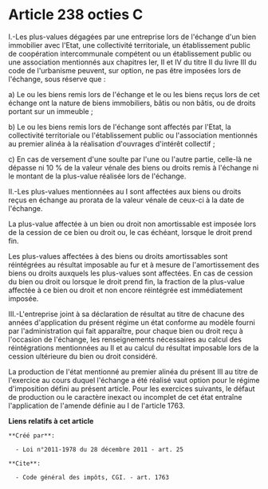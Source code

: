 # Article 238 octies C

I.-Les plus-values dégagées par une entreprise lors de l'échange d'un bien immobilier avec l'Etat, une collectivité
territoriale, un établissement public de coopération intercommunale compétent ou un établissement public ou une association
mentionnés aux chapitres Ier, II et IV du titre II du livre III du code de l'urbanisme peuvent, sur option, ne pas être
imposées lors de l'échange, sous réserve que : 

a) Le ou les biens remis lors de l'échange et le ou les biens reçus lors de cet échange ont la nature de biens immobiliers,
bâtis ou non bâtis, ou de droits portant sur un immeuble ; 

b) Le ou les biens remis lors de l'échange sont affectés par l'Etat, la collectivité territoriale ou l'établissement public
ou l'association mentionnés au premier alinéa à la réalisation d'ouvrages d'intérêt collectif ; 

c) En cas de versement d'une soulte par l'une ou l'autre partie, celle-là ne dépasse ni 10 % de la valeur vénale des biens ou
droits remis à l'échange ni le montant de la plus-value réalisée lors de l'échange. 

II.-Les plus-values mentionnées au I sont affectées aux biens ou droits reçus en échange au prorata de la valeur vénale de
ceux-ci à la date de l'échange. 

La plus-value affectée à un bien ou droit non amortissable est imposée lors de la cession de ce bien ou droit ou, le cas
échéant, lorsque le droit prend fin. 

Les plus-values affectées à des biens ou droits amortissables sont réintégrées au résultat imposable au fur et à mesure de
l'amortissement des biens ou droits auxquels les plus-values sont affectées. En cas de cession du bien ou droit ou lorsque le
droit prend fin, la fraction de la plus-value affectée à ce bien ou droit et non encore réintégrée est immédiatement
imposée. 

III.-L'entreprise joint à sa déclaration de résultat au titre de chacune des années d'application du présent régime un état
conforme au modèle fourni par l'administration qui fait apparaître, pour chaque bien ou droit reçu à l'occasion de l'échange,
les renseignements nécessaires au calcul des réintégrations mentionnées au II et au calcul du résultat imposable lors de la
cession ultérieure du bien ou droit considéré. 

La production de l'état mentionné au premier alinéa du présent III au titre de l'exercice au cours duquel l'échange a été
réalisé vaut option pour le régime d'imposition défini au présent article. Pour les exercices suivants, le défaut de
production ou le caractère inexact ou incomplet de cet état entraîne l'application de l'amende définie au I de l'article
1763.

**Liens relatifs à cet article**

	**Créé par**:

	  - Loi n°2011-1978 du 28 décembre 2011 - art. 25

	**Cite**:

	  - Code général des impôts, CGI. - art. 1763
